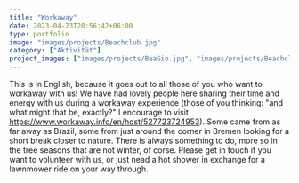 ```yaml
---
title: "Workaway"
date: 2023-04-23T20:56:42+06:00
type: portfolio
image: "images/projects/Beachclub.jpg"
category: ["Aktivität"]
project_images: ["images/projects/BeaGio.jpg", "images/projects/Beachclub.jpg"]
---
```



This is in English, because it goes out to all those of you who want to workaway with us!
We have had lovely people here sharing their time and energy with us during a workaway experience (those of you thinking: "and what might that be, exactly?" I encourage to visit https://www.workaway.info/en/host/527723724953).
Some came from as far away as Brazil, some from just around the corner in Bremen looking for a short break closer to nature. There is always something to do, more so in the tree seasons that are not winter, of corse. Please get in touch if you want to volunteer with us, or just nead a hot shower in exchange for a lawnmower ride on your way through.  

